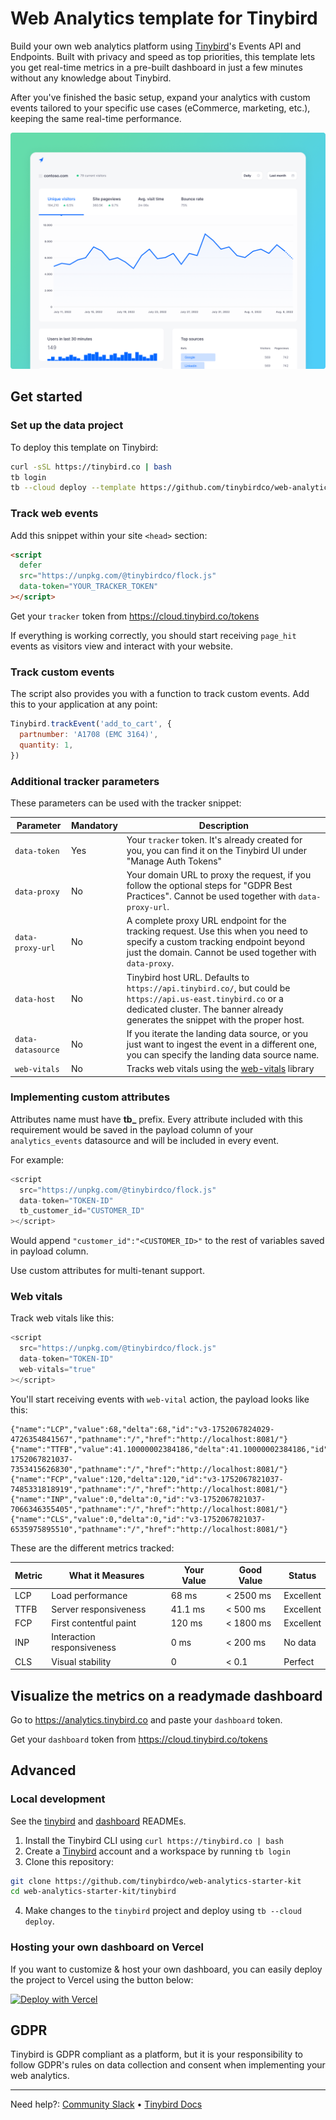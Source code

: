 # Web Analytics template for Tinybird

Build your own web analytics platform using [Tinybird](https://www.tinybird.co/)'s Events API and Endpoints. Built with privacy and speed as top priorities, this template lets you get real-time metrics in a pre-built dashboard in just a few minutes without any knowledge about Tinybird.

After you've finished the basic setup, expand your analytics with custom events tailored to your specific use cases (eCommerce, marketing, etc.), keeping the same real-time performance.

![Tinybird Web Analytics Dashboard](./assets/img/repo-banner.png)

## Get started

### Set up the data project

To deploy this template on Tinybird:

```bash
curl -sSL https://tinybird.co | bash
tb login
tb --cloud deploy --template https://github.com/tinybirdco/web-analytics-starter-kit/tree/main/tinybird
```

### Track web events

Add this snippet within your site `<head>` section:

```html
<script
  defer
  src="https://unpkg.com/@tinybirdco/flock.js"
  data-token="YOUR_TRACKER_TOKEN"
></script>
```

Get your `tracker` token from https://cloud.tinybird.co/tokens

If everything is working correctly, you should start receiving `page_hit` events as visitors view and interact with your website.

### Track custom events

The script also provides you with a function to track custom events. Add this to your application at any point:

```js
Tinybird.trackEvent('add_to_cart', {
  partnumber: 'A1708 (EMC 3164)',
  quantity: 1,
})
```

### Additional tracker parameters

These parameters can be used with the tracker snippet:

| Parameter         | Mandatory | Description                                                                                                                                                                                       |
| ----------------- | --------- | ------------------------------------------------------------------------------------------------------------------------------------------------------------------------------------------------- |
| `data-token`      | Yes       | Your `tracker` token. It's already created for you, you can find it on the Tinybird UI under "Manage Auth Tokens"                                                                                 |
| `data-proxy`      | No        | Your domain URL to proxy the request, if you follow the optional steps for "GDPR Best Practices". Cannot be used together with `data-proxy-url`.                                                  |
| `data-proxy-url`  | No        | A complete proxy URL endpoint for the tracking request. Use this when you need to specify a custom tracking endpoint beyond just the domain. Cannot be used together with `data-proxy`.             |
| `data-host`       | No        | Tinybird host URL. Defaults to `https://api.tinybird.co/`, but could be `https://api.us-east.tinybird.co` or a dedicated cluster. The banner already generates the snippet with the proper host.  |
| `data-datasource` | No        | If you iterate the landing data source, or you just want to ingest the event in a different one, you can specify the landing data source name. 
| `web-vitals`      | No        | Tracks web vitals using the [web-vitals](https://www.npmjs.com/package/web-vitals) library 

### Implementing custom attributes

 Attributes name must have **tb\_** prefix. Every attribute included with this requirement would be saved in the payload column of your `analytics_events` datasource and will be included in every event. 
 
 For example:

```js
<script
  src="https://unpkg.com/@tinybirdco/flock.js"
  data-token="TOKEN-ID"
  tb_customer_id="CUSTOMER_ID"
></script>
```

Would append `"customer_id":"<CUSTOMER_ID>"` to the rest of variables saved in payload column.

Use custom attributes for multi-tenant support.

### Web vitals

Track web vitals like this:

```js
<script
  src="https://unpkg.com/@tinybirdco/flock.js"
  data-token="TOKEN-ID"
  web-vitals="true"
></script>
```

You'll start receiving events with `web-vital` action, the payload  looks like this:

```
{"name":"LCP","value":68,"delta":68,"id":"v3-1752067824029-4726354841567","pathname":"/","href":"http://localhost:8081/"}
{"name":"TTFB","value":41.10000002384186,"delta":41.10000002384186,"id":"v3-1752067821037-7353415626830","pathname":"/","href":"http://localhost:8081/"}
{"name":"FCP","value":120,"delta":120,"id":"v3-1752067821037-7485331818919","pathname":"/","href":"http://localhost:8081/"}
{"name":"INP","value":0,"delta":0,"id":"v3-1752067821037-7066346355405","pathname":"/","href":"http://localhost:8081/"}
{"name":"CLS","value":0,"delta":0,"id":"v3-1752067821037-6535975895510","pathname":"/","href":"http://localhost:8081/"}
```

These are the different metrics tracked:

| Metric | What it Measures           | Your Value | Good Value   | Status     |
|--------|---------------------------|------------|--------------|------------|
| LCP    | Load performance          | 68 ms      | < 2500 ms    | Excellent  |
| TTFB   | Server responsiveness     | 41.1 ms    | < 500 ms     | Excellent  |
| FCP    | First contentful paint    | 120 ms     | < 1800 ms    | Excellent  |
| INP    | Interaction responsiveness| 0 ms       | < 200 ms     | No data    |
| CLS    | Visual stability          | 0          | < 0.1        | Perfect    |


## Visualize the metrics on a readymade dashboard

Go to https://analytics.tinybird.co and paste your `dashboard` token.

Get your `dashboard` token from https://cloud.tinybird.co/tokens

## Advanced

### Local development

See the [tinybird](./tinybird/README.md) and [dashboard](./dashboard/README.md) READMEs.

1. Install the Tinybird CLI using `curl https://tinybird.co | bash`
2. Create a [Tinybird](https://tinybird.co) account and a workspace by running `tb login`
3. Clone this repository:

```bash
git clone https://github.com/tinybirdco/web-analytics-starter-kit
cd web-analytics-starter-kit/tinybird
```

4. Make changes to the `tinybird` project and deploy using `tb --cloud deploy`.

### Hosting your own dashboard on Vercel

If you want to customize & host your own dashboard, you can easily deploy the project to Vercel using the button below:

[![Deploy with Vercel](https://vercel.com/button)](https://vercel.com/new/clone?repository-url=https%3A%2F%2Fgithub.com%2Ftinybirdco%2Fweb-analytics-starter-kit&project-name=tinybird-web-analytics-starter-kit&repository-name=tinybird-web-analytics-starter-kit&demo-title=Tinybird%20Web%20Analytics&demo-description=A%20privacy-first%20Web%20Analytics%20project%20built%20with%20Tinybird&demo-url=https%3A%2F%2Fanalytics.tinybird.co%2F&demo-image=//github.com/tinybirdco/web-analytics-starter-kit/blob/main/dashboard/public/banner.png?raw=true&root-directory=dashboard&integration-ids=oac_uoH2YyxhaS1H6UYvtuRbRbDY)

## GDPR

Tinybird is GDPR compliant as a platform, but it is your responsibility to follow GDPR's rules on data collection and consent when implementing your web analytics.

---

Need help?: [Community Slack](https://www.tinybird.co/join-our-slack-community) &bull; [Tinybird Docs](https://docs.tinybird.co/)
